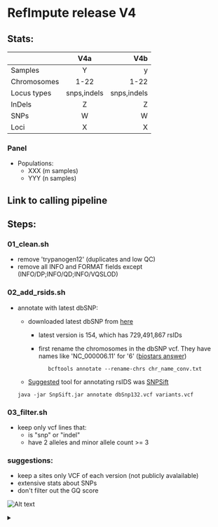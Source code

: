 # RefImpute release V4

## Stats: 

|               | V4a          | V4b          |
| :------------- | :----------: | -----------: |
| Samples        | Y            | y            |
| Chromosomes    | 1-22         | 1-22         |
| Locus types    | snps,indels  | snps,indels  |
| InDels         | Z            | Z            |
| SNPs           | W            | W            |
| Loci           | X            | X            |


### Panel
 - Populations:
   - XXX (m samples)
   - YYY (n samples)

## Link to calling pipeline

## Steps:
### 01_clean.sh
  - remove 'trypanogen12' (duplicates and low QC)
  - remove all INFO and FORMAT fields except (INFO/DP;INFO/QD;INFO/VQSLOD)

### 02_add_rsids.sh
 - annotate with latest dbSNP:
   - downloaded latest dbSNP from [here](https://ftp.ncbi.nlm.nih.gov/snp/latest_release/VCF/)
     - latest version is 154, which has 729,491,867 rsIDs
     - first rename the chromosomes in the dbSNP vcf. They have names like 'NC_000006.11' for '6' ([biostars answer](https://www.biostars.org/p/98582/#332269))
     
       ```   bcftools annotate --rename-chrs chr_name_conv.txt```
   - [Suggested](https://www.biostars.org/p/227652/#227663) tool for annotating rsIDS was [SNPSift](https://pcingola.github.io/SnpEff/ss_annotate/)
  
    ```java -jar SnpSift.jar annotate dbSnp132.vcf variants.vcf```

### 03_filter.sh
 - keep only vcf lines that:
   - is "snp" or "indel"
   - have 2 alleles and minor allele count >= 3

### suggestions:
 - keep a sites only VCF of each version (not publicly avalailable)
 - extensive stats about SNPs
 - don't filter out the GQ score



![Alt text](https://g.gravizo.com/source/custom_mark13?https%3A%2F%2Fraw.githubusercontent.com%2FTLmaK0%2Fgravizo%2Fmaster%2FREADME.md)
<details> 
<summary></summary>
custom_mark13
@startuml;
actor User;
participant "First Class" as A;
participant "Second Class" as B;
participant "DBAC" as C;
User -> A: DoWork;
activate A;
A -> B: Create Request;
activate B;
B -> C: DoWork;
activate C;
C -> B: WorkDone;
destroy C;
B -> A: Request Created;
deactivate B;
A -> User: Done;
deactivate A;
@enduml
custom_mark13
</details>
